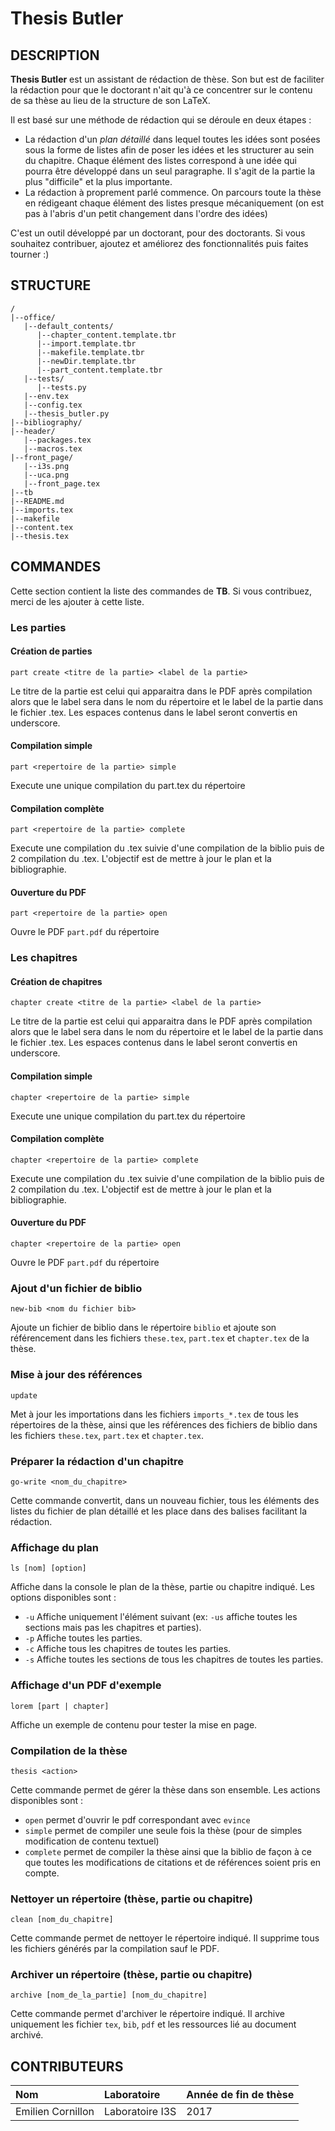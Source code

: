 # Thesis Butler
## DESCRIPTION
**Thesis Butler** est un assistant de rédaction de thèse. Son but est de faciliter la rédaction pour que le doctorant n'ait qu'à ce concentrer sur le contenu de sa thèse au lieu de la structure de son LaTeX.

Il est basé sur une méthode de rédaction qui se déroule en deux étapes :
- La rédaction d'un *plan détaillé* dans lequel toutes les idées sont posées sous la forme de listes afin de poser les idées et les structurer au sein du chapitre. Chaque élément des listes correspond à une idée qui pourra être développé dans un seul paragraphe. Il s'agit de la partie la plus "difficile" et la plus importante.
- La rédaction à proprement parlé commence. On parcours toute la thèse en rédigeant chaque élément des listes presque mécaniquement (on est pas à l'abris d'un petit changement dans l'ordre des idées)

C'est un outil développé par un doctorant, pour des doctorants. Si vous souhaitez contribuer, ajoutez et améliorez des fonctionnalités puis faites tourner :)

## STRUCTURE
    /
    |--office/
       |--default_contents/
          |--chapter_content.template.tbr
          |--import.template.tbr
          |--makefile.template.tbr
          |--newDir.template.tbr
          |--part_content.template.tbr
       |--tests/
          |--tests.py
       |--env.tex
       |--config.tex
       |--thesis_butler.py
    |--bibliography/
    |--header/
       |--packages.tex
       |--macros.tex
    |--front_page/
       |--i3s.png
       |--uca.png
       |--front_page.tex
    |--tb
    |--README.md
    |--imports.tex
    |--makefile
    |--content.tex
    |--thesis.tex

## COMMANDES
Cette section contient la liste des commandes de **TB**. Si vous contribuez, merci de les ajouter à cette liste.
### Les parties
#### Création de parties
    part create <titre de la partie> <label de la partie>
Le titre de la partie est celui qui apparaitra dans le PDF après compilation alors que le label sera dans le nom du répertoire et le label de la partie dans le fichier .tex. Les espaces contenus dans le label seront convertis en underscore.
#### Compilation simple
    part <repertoire de la partie> simple
Execute une unique compilation du part.tex du répertoire
#### Compilation complète
    part <repertoire de la partie> complete
Execute une compilation du .tex suivie d'une compilation de la biblio puis de 2 compilation du .tex. L'objectif est de mettre à jour le plan et la bibliographie.
#### Ouverture du PDF
    part <repertoire de la partie> open
Ouvre le PDF `part.pdf` du répertoire
### Les chapitres
#### Création de chapitres
    chapter create <titre de la partie> <label de la partie>
Le titre de la partie est celui qui apparaitra dans le PDF après compilation alors que le label sera dans le nom du répertoire et le label de la partie dans le fichier .tex. Les espaces contenus dans le label seront convertis en underscore.
#### Compilation simple
    chapter <repertoire de la partie> simple
Execute une unique compilation du part.tex du répertoire
#### Compilation complète
    chapter <repertoire de la partie> complete
Execute une compilation du .tex suivie d'une compilation de la biblio puis de 2 compilation du .tex. L'objectif est de mettre à jour le plan et la bibliographie.
#### Ouverture du PDF
    chapter <repertoire de la partie> open
Ouvre le PDF `part.pdf` du répertoire
### Ajout d'un fichier de biblio
    new-bib <nom du fichier bib>
Ajoute un fichier de biblio dans le répertoire `biblio` et ajoute son référencement dans les fichiers `these.tex`, `part.tex` et `chapter.tex` de la thèse.
### Mise à jour des références
    update
Met à jour les importations dans les fichiers `imports_*.tex` de tous les répertoires de la thèse, ainsi que les références des fichiers de biblio dans les fichiers  `these.tex`, `part.tex` et `chapter.tex`.
### Préparer la rédaction d'un chapitre
    go-write <nom_du_chapitre>
Cette commande convertit, dans un nouveau fichier, tous les éléments des listes du fichier de plan détaillé et les place dans des balises facilitant la rédaction.
### Affichage du plan
    ls [nom] [option]
Affiche dans la console le plan de la thèse, partie ou chapitre indiqué. Les options disponibles sont :
- `-u` Affiche uniquement l'élément suivant (ex: `-us` affiche toutes les sections mais pas les chapitres et parties).
- `-p` Affiche toutes les parties.
- `-c` Affiche tous les chapitres de toutes les parties.
- `-s` Affiche toutes les sections de tous les chapitres de toutes les parties.
### Affichage d'un PDF d'exemple
    lorem [part | chapter]
Affiche un exemple de contenu pour tester la mise en page.
### Compilation de la thèse
    thesis <action>
Cette commande permet de gérer la thèse dans son ensemble. Les actions disponibles sont :
- `open` permet d'ouvrir le pdf correspondant avec `evince`
- `simple` permet de compiler une seule fois la thèse (pour de simples modification de contenu textuel)
- `complete` permet de compiler la thèse ainsi que la biblio de façon à ce que toutes les modifications de citations et de références soient pris en compte.
### Nettoyer un répertoire (thèse, partie ou chapitre)
    clean [nom_du_chapitre]
Cette commande permet de nettoyer le répertoire indiqué. Il supprime tous les fichiers générés par la compilation sauf le PDF.
### Archiver un répertoire (thèse, partie ou chapitre)
    archive [nom_de_la_partie] [nom_du_chapitre]
Cette commande permet d'archiver le répertoire indiqué. Il archive uniquement les fichier `tex`, `bib`, `pdf` et les ressources lié au document archivé.

## CONTRIBUTEURS
| Nom | Laboratoire     | Année de fin de thèse |
| :------------- | :------------- | :----------- |
| Emilien Cornillon       | Laboratoire I3S       | 2017 |

